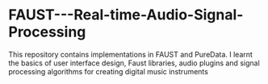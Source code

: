 # FAUST---Real-time-Audio-Signal-Processing

This repository contains implementations in FAUST and PureData. I learnt the basics of user interface design, Faust libraries, audio plugins and signal processing algorithms for creating digital music instruments
